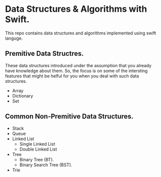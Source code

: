 # Data Structures &amp; Algorithms with Swift.
 This repo contains data structures and algorithms implemented using swift languge.

## Premitive Data Structres.
 These data structures introduced under the assumption that you already have knowledge about them. So, the focus is on some of the intersting features that might be helful for you when you deal with such data structures.
 - Array
 - Dictionary
 - Set

## Common Non-Premitive Data Structures.
  - Stack
  - Queue
  - Linked List
    - Single Linked List
    - Double Linked List
  - Tree
     - Binary Tree (BT).
     - Binary Search Tree (BST).
  - Trie
